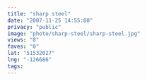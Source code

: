 ```yaml
---
title: "sharp steel"
date: "2007-11-25 14:55:00"
privacy: "public"
image: "photo/sharp-steel/sharp-steel.jpg"
views: "8"
faves: "0"
lat: "51532027"
lng: "-126686"
tags:
---
```


